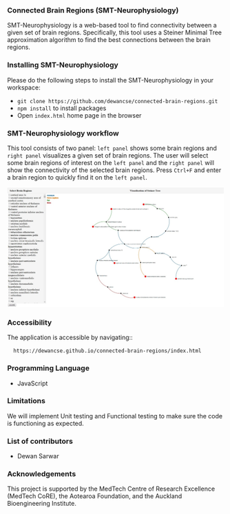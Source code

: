 ### Connected Brain Regions (SMT-Neurophysiology)
SMT-Neurophysiology is a web-based tool to find connectivity between a given set of brain regions. Specifically, this tool uses a Steiner Minimal Tree approximation algorithm to find the best connections between the brain regions.

### Installing SMT-Neurophysiology
Please do the following steps to install the SMT-Neurophysiology in your workspace:

- `git clone https://github.com/dewancse/connected-brain-regions.git`
- `npm install` to install packages
- Open `index.html` home page in the browser

### SMT-Neurophysiology workflow
This tool consists of two panel: `left panel` shows some brain regions and `right panel` visualizes a given set of brain regions. The user will select some brain regions of interest on the `left panel` and the `right panel` will show the connectivity of the selected brain regions. Press `Ctrl+F` and enter a brain region to quickly find it on the `left panel`.
<center><img src=images/SMTVisualization.png /></center>

### Accessibility
The application is accessible by navigating::
```
  https://dewancse.github.io/connected-brain-regions/index.html
```

### Programming Language
- JavaScript

### Limitations
We will implement Unit testing and Functional testing to make sure the code is functioning as expected.

### List of contributors
- Dewan Sarwar

### Acknowledgements
This project is supported by the MedTech Centre of Research Excellence (MedTech CoRE), the Aotearoa Foundation, and the Auckland Bioengineering Institute.